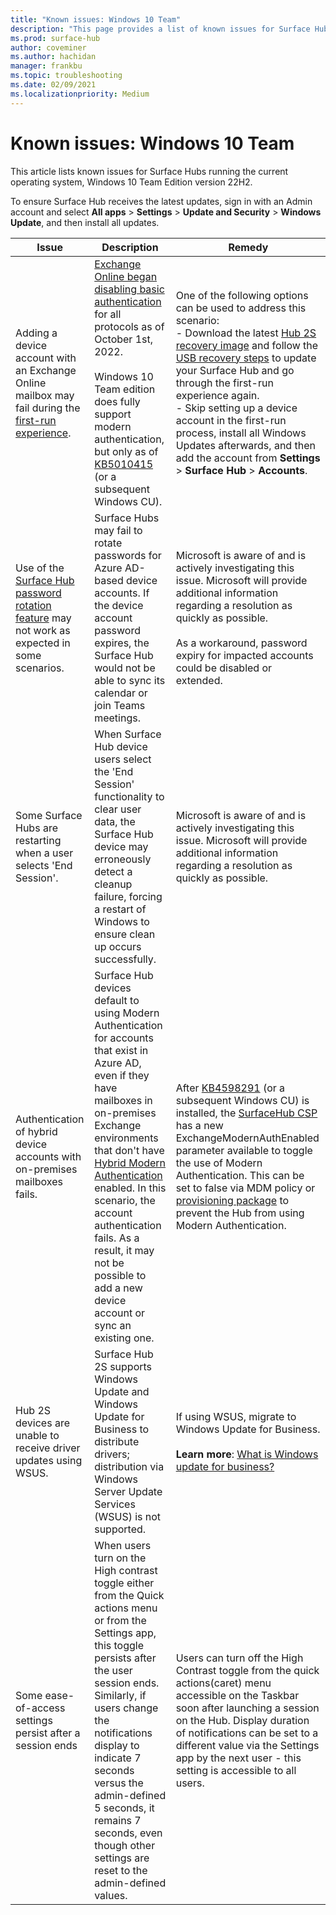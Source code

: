 ```yaml
---
title: "Known issues: Windows 10 Team"
description: "This page provides a list of known issues for Surface Hubs"
ms.prod: surface-hub
author: coveminer
ms.author: hachidan
manager: frankbu
ms.topic: troubleshooting
ms.date: 02/09/2021
ms.localizationpriority: Medium
---
```

# Known issues: Windows 10 Team

This article lists known issues for Surface Hubs running the current operating system, Windows 10 Team Edition version 22H2.

To ensure Surface Hub receives the latest updates, sign in with an Admin account and select **All apps** > **Settings** > **Update and Security** > **Windows Update**, and then install all updates.

| Issue               | Description           | Remedy                 |
|---------------------|-----------------------|------------------------|
| Adding a device account with an Exchange Online mailbox may fail during the [first-run experience](first-run-program-surface-hub.md). | [Exchange Online began disabling basic authentication](https://aka.ms/EXOBasicAuthLatest) for all protocols as of October 1st, 2022.<br> <br>Windows 10 Team edition does fully support modern authentication, but only as of [KB5010415](https://support.microsoft.com/help/5010415) (or a subsequent Windows CU). | One of the following options can be used to address this scenario:<br>- Download the latest [Hub 2S recovery image](https://aka.ms/SRI) and follow the [USB recovery steps](surface-hub-2s-recover-reset.md#recover-surface-hub-2s-by-using-a-usb-recovery-drive) to update your Surface Hub and go through the first-run experience again.<br>- Skip setting up a device account in the first-run process, install all Windows Updates afterwards, and then add the account from **Settings** > **Surface Hub** > **Accounts**. |
| Use of the [Surface Hub password rotation feature](password-management-for-surface-hub-device-accounts.md) may not work as expected in some scenarios. | Surface Hubs may fail to rotate passwords for Azure AD-based device accounts. If the device account password expires, the Surface Hub would not be able to sync its calendar or join Teams meetings. | Microsoft is aware of and is actively investigating this issue. Microsoft will provide additional information regarding a resolution as quickly as possible.<br> <br>As a workaround, password expiry for impacted accounts could be disabled or extended. |
| Some Surface Hubs are restarting when a user selects 'End Session'.  | When Surface Hub device users select the 'End Session' functionality to clear user data, the Surface Hub device may erroneously detect a cleanup failure, forcing a restart of Windows to ensure clean up occurs successfully.  | Microsoft is aware of and is actively investigating this issue.  Microsoft will provide additional information regarding a resolution as quickly as possible.|
| Authentication of hybrid device accounts with on-premises mailboxes fails. | Surface Hub devices default to using Modern Authentication for accounts that exist in Azure AD, even if they have mailboxes in on-premises Exchange environments that don't have [Hybrid Modern Authentication](/microsoft-365/enterprise/configure-exchange-server-for-hybrid-modern-authentication) enabled. In this scenario, the account authentication fails. As a result, it may not be possible to add a new device account or sync an existing one. | After [KB4598291](https://support.microsoft.com/help/4598291) (or a subsequent Windows CU) is installed, the [SurfaceHub CSP](/windows/client-management/mdm/surfacehub-csp) has a new ExchangeModernAuthEnabled parameter available to toggle the use of Modern Authentication. This can be set to false via MDM policy or [provisioning package](https://download.microsoft.com/download/8/3/F/83FD5089-D14E-42E3-AF7C-6FC36F80D347/ExchangeModernAuthDisabled.ppkg) to prevent the Hub from using Modern Authentication. |
| Hub 2S devices are unable to receive driver updates using WSUS. | Surface Hub 2S supports Windows Update and Windows Update for Business to distribute drivers; distribution via Windows Server Update Services (WSUS) is not supported. | If using WSUS, migrate to Windows Update for Business.<br> <br>**Learn more**: [What is Windows update for business?](/windows/deployment/update/waas-manage-updates-wufb) |
| Some ease-of-access settings persist after a session ends| When users turn on the High contrast toggle either from the Quick actions menu or from the Settings app, this toggle persists after the user session ends. Similarly, if users change the notifications display to indicate 7 seconds versus the admin-defined 5 seconds, it remains 7 seconds, even though other settings are reset to the admin-defined values. | Users can turn off the High Contrast toggle from the quick actions(caret) menu accessible on the Taskbar soon after launching a session on the Hub. Display duration of notifications can be set to a different value via the Settings app by the next user - this setting is accessible to all users. |
